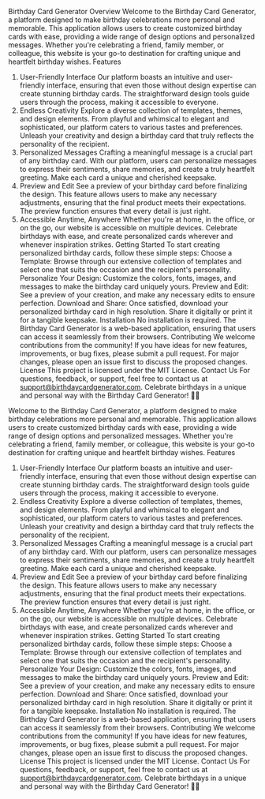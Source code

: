 Birthday Card Generator
Overview
Welcome to the Birthday Card Generator, a platform designed to make birthday celebrations more personal and memorable. This application allows users to create customized birthday cards with ease, providing a wide range of design options and personalized messages. Whether you're celebrating a friend, family member, or colleague, this website is your go-to destination for crafting unique and heartfelt birthday wishes.
Features
1. User-Friendly Interface
Our platform boasts an intuitive and user-friendly interface, ensuring that even those without design expertise can create stunning birthday cards. The straightforward design tools guide users through the process, making it accessible to everyone.
2. Endless Creativity
Explore a diverse collection of templates, themes, and design elements. From playful and whimsical to elegant and sophisticated, our platform caters to various tastes and preferences. Unleash your creativity and design a birthday card that truly reflects the personality of the recipient.
3. Personalized Messages
Crafting a meaningful message is a crucial part of any birthday card. With our platform, users can personalize messages to express their sentiments, share memories, and create a truly heartfelt greeting. Make each card a unique and cherished keepsake.
4. Preview and Edit
See a preview of your birthday card before finalizing the design. This feature allows users to make any necessary adjustments, ensuring that the final product meets their expectations. The preview function ensures that every detail is just right.
5. Accessible Anytime, Anywhere
Whether you're at home, in the office, or on the go, our website is accessible on multiple devices. Celebrate birthdays with ease, and create personalized cards wherever and whenever inspiration strikes.
Getting Started
To start creating personalized birthday cards, follow these simple steps:
Choose a Template: Browse through our extensive collection of templates and select one that suits the occasion and the recipient's personality.
Personalize Your Design: Customize the colors, fonts, images, and messages to make the birthday card uniquely yours.
Preview and Edit: See a preview of your creation, and make any necessary edits to ensure perfection.
Download and Share: Once satisfied, download your personalized birthday card in high resolution. Share it digitally or print it for a tangible keepsake.
Installation
No installation is required. The Birthday Card Generator is a web-based application, ensuring that users can access it seamlessly from their browsers.
Contributing
We welcome contributions from the community! If you have ideas for new features, improvements, or bug fixes, please submit a pull request. For major changes, please open an issue first to discuss the proposed changes.
License
This project is licensed under the MIT License.
Contact Us
For questions, feedback, or support, feel free to contact us at support@birthdaycardgenerator.com.
Celebrate birthdays in a unique and personal way with the Birthday Card Generator! 🎉🎂

Welcome to the Birthday Card Generator, a platform designed to make birthday celebrations more personal and memorable. This application allows users to create customized birthday cards with ease, providing a wide range of design options and personalized messages. Whether you're celebrating a friend, family member, or colleague, this website is your go-to destination for crafting unique and heartfelt birthday wishes.
Features
1. User-Friendly Interface
Our platform boasts an intuitive and user-friendly interface, ensuring that even those without design expertise can create stunning birthday cards. The straightforward design tools guide users through the process, making it accessible to everyone.
2. Endless Creativity
Explore a diverse collection of templates, themes, and design elements. From playful and whimsical to elegant and sophisticated, our platform caters to various tastes and preferences. Unleash your creativity and design a birthday card that truly reflects the personality of the recipient.
3. Personalized Messages
Crafting a meaningful message is a crucial part of any birthday card. With our platform, users can personalize messages to express their sentiments, share memories, and create a truly heartfelt greeting. Make each card a unique and cherished keepsake.
4. Preview and Edit
See a preview of your birthday card before finalizing the design. This feature allows users to make any necessary adjustments, ensuring that the final product meets their expectations. The preview function ensures that every detail is just right.
5. Accessible Anytime, Anywhere
Whether you're at home, in the office, or on the go, our website is accessible on multiple devices. Celebrate birthdays with ease, and create personalized cards wherever and whenever inspiration strikes.
Getting Started
To start creating personalized birthday cards, follow these simple steps:
Choose a Template: Browse through our extensive collection of templates and select one that suits the occasion and the recipient's personality.
Personalize Your Design: Customize the colors, fonts, images, and messages to make the birthday card uniquely yours.
Preview and Edit: See a preview of your creation, and make any necessary edits to ensure perfection.
Download and Share: Once satisfied, download your personalized birthday card in high resolution. Share it digitally or print it for a tangible keepsake.
Installation
No installation is required. The Birthday Card Generator is a web-based application, ensuring that users can access it seamlessly from their browsers.
Contributing
We welcome contributions from the community! If you have ideas for new features, improvements, or bug fixes, please submit a pull request. For major changes, please open an issue first to discuss the proposed changes.
License
This project is licensed under the MIT License.
Contact Us
For questions, feedback, or support, feel free to contact us at support@birthdaycardgenerator.com.
Celebrate birthdays in a unique and personal way with the Birthday Card Generator! 🎉🎂

